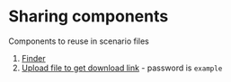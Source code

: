 # Sharing components
Components to reuse in scenario files

1. [Finder](https://raw.githubusercontent.com/doanthuanthanh88/yaml-scene/main/sharing/components/finder.yas.yaml)
2. [Upload file to get download link](https://raw.githubusercontent.com/doanthuanthanh88/yaml-scene/main/sharing/components/upload_file_to_get_link) - password is `example`